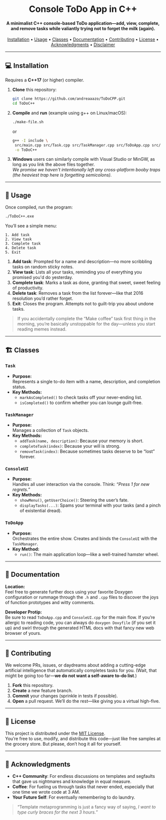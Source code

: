 <h1 align="center">
  Console ToDo App in C++
  <br>
</h1>

<h4 align="center">
A minimalist C++ console-based ToDo application—add, view, complete, and remove tasks while valiantly trying not to forget the milk (again).
</h4>

<p align="center">
  <a href="#-installation">Installation</a> •
  <a href="#-usage">Usage</a> •
  <a href="#-classes">Classes</a> •
  <a href="#-documentation">Documentation</a> •
  <a href="#-contributing">Contributing</a> •
  <a href="#-license">License</a> •
  <a href="#-acknowledgments">Acknowledgments</a> •
  <a href="#-disclaimer">Disclaimer</a>
</p>

---

## 💻 Installation

Requires a **C++17** (or higher) compiler.

1. **Clone** this repository:
   ```bash
   git clone https://github.com/andreaaazo/ToDoCPP.git
   cd ToDoC++
   ```
2. **Compile** and **run** (example using g++ on Linux/macOS):
   ```bash
   ./make-file.sh
   ```
   or
   ```bash
   g++ -I include \
    src/main.cpp src/Task.cpp src/TaskManager.cpp src/ToDoApp.cpp src/ConsoleUI.cpp \
    -o ToDoC++
   ```
3. **Windows** users can similarly compile with Visual Studio or MinGW, as long as you link the above files together.  
   *We promise we haven't intentionally left any cross-platform booby traps (the heaviest trap here is forgetting semicolons).*

---

## 🚀 Usage

Once compiled, run the program:
```bash
./ToDoC++.exe
```
You’ll see a simple menu:
```
1. Add task
2. View task
3. Complete task
4. Delete task
5. Exit
```

1. **Add task**: Prompted for a name and description—no more scribbling tasks on random sticky notes.  
2. **View task**: Lists all your tasks, reminding you of everything you promised you'd do yesterday.  
3. **Complete task**: Marks a task as done, granting that sweet, sweet feeling of productivity.  
4. **Delete task**: Removes a task from the list forever—like that 2016 resolution you’d rather forget.  
5. **Exit**: Closes the program. Attempts not to guilt-trip you about undone tasks.

> If you accidentally complete the “Make coffee” task first thing in the morning, you’re basically unstoppable for the day—unless you start reading memes instead.

---

## 🏗 Classes

### `Task`
- **Purpose:**  
  Represents a single to-do item with a name, description, and completion status.
- **Key Methods:**  
  - `markAsCompleted()` to check tasks off your never-ending list.  
  - `isCompleted()` to confirm whether you can lounge guilt-free.

### `TaskManager`
- **Purpose:**  
  Manages a collection of `Task` objects.
- **Key Methods:**  
  - `addTask(name, description)`: Because your memory is short.  
  - `completeTask(index)`: Because your will is strong.  
  - `removeTask(index)`: Because sometimes tasks deserve to be “lost” forever.

### `ConsoleUI`
- **Purpose:**  
  Handles all user interaction via the console. Think: *“Press 1 for new regrets.”*
- **Key Methods:**  
  - `showMenu()`, `getUserChoice()`: Steering the user’s fate.  
  - `displayTasks(...)`: Spams your terminal with your tasks (and a pinch of existential dread).

### `ToDoApp`
- **Purpose:**  
  Orchestrates the entire show. Creates and binds the `ConsoleUI` with the `TaskManager`.
- **Key Method:**  
  - `run()`: The main application loop—like a well-trained hamster wheel.

---

## 📄 Documentation

**Location:**  
Feel free to generate further docs using your favorite Doxygen configuration or rummage through the `.h` and `.cpp` files to discover the joys of function prototypes and witty comments.

**Developer Protip:**  
Be sure to read `ToDoApp.cpp` and `ConsoleUI.cpp` for the main flow. If you’re allergic to reading code, you can always do `doxygen Doxyfile` (if you set it up) and swirl through the generated HTML docs with that fancy new web browser of yours.

---

## 🤝 Contributing

We welcome PRs, issues, or daydreams about adding a cutting-edge artificial intelligence that automatically completes tasks for you. (Wait, that might be going too far—**we do not want a self-aware to-do list**.)

1. **Fork** this repository.  
2. **Create** a new feature branch.  
3. **Commit** your changes (sprinkle in tests if possible).  
4. **Open** a pull request. We’ll do the rest—like giving you a virtual high-five.

---

## 📄 License

This project is distributed under the [MIT License]("https://github.com/andreaaazo/ToDoCPP/blob/master/LICENSE.txt").  
You’re free to use, modify, and distribute this code—just like free samples at the grocery store. But please, don’t hog it all for yourself.

---

## 🙏 Acknowledgments

- **C++ Community**: For endless discussions on templates and segfaults that gave us nightmares and knowledge in equal measure.  
- **Coffee**: For fueling us through tasks that never ended, especially that one time we wrote code at 3 AM.  
- **Your Future Self**: For eventually remembering to do laundry.

> “Template metaprogramming is just a fancy way of saying, *I want to type curly braces for the next 3 hours.*”